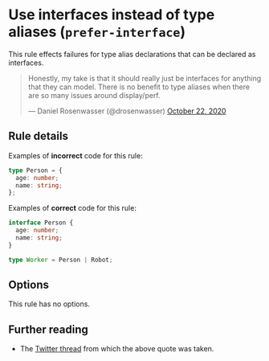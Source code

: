 # Use interfaces instead of type aliases (`prefer-interface`)

This rule effects failures for type alias declarations that can be declared as interfaces.

<blockquote class="twitter-tweet"><p lang="en" dir="ltr">Honestly, my take is that it should really just be interfaces for anything that they can model. There is no benefit to type aliases when there are so many issues around display/perf.</p>&mdash; Daniel Rosenwasser (@drosenwasser) <a href="https://twitter.com/drosenwasser/status/1319205169918144513?ref_src=twsrc%5Etfw">October 22, 2020</a></blockquote> <script async src="https://platform.twitter.com/widgets.js" charset="utf-8"></script>

## Rule details

Examples of **incorrect** code for this rule:

```ts
type Person = {
  age: number;
  name: string;
};
```

Examples of **correct** code for this rule:

```ts
interface Person {
  age: number;
  name: string;
}
```

```ts
type Worker = Person | Robot;
```

## Options

This rule has no options.

## Further reading

- The [Twitter thread](https://twitter.com/robpalmer2/status/1319188885197422594) from which the above quote was taken.